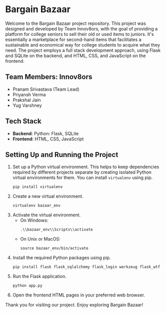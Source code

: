 # Bargain Bazaar

Welcome to the Bargain Bazaar project repository. This project was designed and developed by Team Innov8ors, with the goal of providing a platform for college seniors to sell their old or used items to juniors. It's essentially a marketplace for second-hand items that facilitates a sustainable and economical way for college students to acquire what they need. The project employs a full stack development approach, using Flask and SQLite on the backend, and HTML, CSS, and JavaScript on the frontend.

## Team Members: Innov8ors
- Pranam Srivastava (Team Lead)
- Priyansh Verma
- Prakshal Jain
- Yug Varshney

## Tech Stack
- **Backend**: Python: Flask, SQLite
- **Frontend**: HTML, CSS, JavaScript

## Setting Up and Running the Project

1. Set up a Python virtual environment. This helps to keep dependencies required by different projects separate by creating isolated Python virtual environments for them. You can install `virtualenv` using pip.
    ```
    pip install virtualenv
    ```
2. Create a new virtual environment.
    ```
    virtualenv bazaar_env
    ```
3. Activate the virtual environment.
    - On Windows:
        ```
        .\\bazaar_env\\Scripts\\activate
        ```
    - On Unix or MacOS:
        ```
        source bazaar_env/bin/activate
        ```
4. Install the required Python packages using pip.
    ```
    pip install flask flask_sqlalchemy flask_login werkzeug flask_wtf
    ```
5. Run the Flask application.
    ```
    python app.py
    ```
6. Open the frontend HTML pages in your preferred web browser.
    

Thank you for visiting our project. Enjoy exploring Bargain Bazaar!